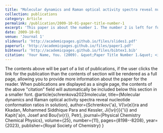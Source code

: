 ```yaml
---
title: "Molecular dynamics and Raman optical activity spectra reveal nucleotide conformation ratios in solution"
collection: publications
category: Article
permalink: /publication/2009-10-01-paper-title-number-1
excerpt: 'This paper is about the number 1. The number 2 is left for future work.'
date: 2009-10-01
venue: 'Journal 1'
slidesurl: 'http://academicpages.github.io/files/slides1.pdf'
paperurl: 'http://academicpages.github.io/files/paper1.pdf'
bibtexurl: 'http://academicpages.github.io/files/bibtex1.bib'
citation: 'Your Name, You. (2009). &quot;Paper Title Number 1.&quot; <i>Journal 1</i>. 1(1).'
---
```

The contents above will be part of a list of publications, if the user clicks the link for the publication than the contents of section will be rendered as a full page, allowing you to provide more information about the paper for the reader. When publications are displayed as a single page, the contents of the above "citation" field will automatically be included below this section in a smaller font.
@article{schrenkova2023molecular,
  title={Molecular dynamics and Raman optical activity spectra reveal nucleotide conformation ratios in solution},
  author={Schrenkov{\'a}, V{\v{e}}ra and Kkadan, Mohammed Siddhique Para and Kessler, Ji{\v{r}}{\'\i} and Kapit{\'a}n, Josef and Bou{\v{r}}, Petr},
  journal={Physical Chemistry Chemical Physics},
  volume={25},
  number={11},
  pages={8198--8208},
  year={2023},
  publisher={Royal Society of Chemistry}
}
